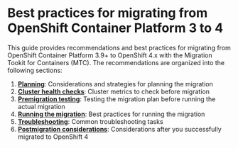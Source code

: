# Best practices for migrating from OpenShift&nbsp;Container&nbsp;Platform&nbsp;3&nbsp;to&nbsp;4

This guide provides recommendations and best practices for migrating from OpenShift Container Platform 3.9+ to OpenShift 4.x with the Migration Tookit for Containers (MTC). The recommendations are organized into the following sections:

1. **[Planning](./planning.md)**: Considerations and strategies for planning the migration
2. **[Cluster health checks](./cluster-health-checks.md)**: Cluster metrics to check before migration
3. **[Premigration testing](./premigration-testing.md)**: Testing the migration plan before running the actual migration
4. **[Running the migration](./running-the-migration.md)**: Best practices for running the migration
5. **[Troubleshooting](./troubleshooting.md)**: Common troubleshooting tasks
6. **[Postmigration considerations](./postmigration-considerations.md)**: Considerations after you successfully migrated to OpenShift 4
